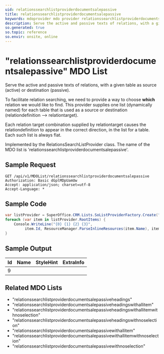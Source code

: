 ```yaml
---
uid: relationssearchlistproviderdocumentsalepassive
title: relationssearchlistproviderdocumentsalepassive
keywords: mdoprovider mdo provider relationssearchlistproviderdocumentsalepassive
description: Serve the active and passive texts of relations, with a given table as source (active) or destination (passive).
so.generated: true
so.topic: reference
so.envir: onsite, online
---
```


# "relationssearchlistproviderdocumentsalepassive" MDO List
Serve the active and passive texts of relations, with a given table as source (active)
or destination (passive).

To facilitate relation searching, we need to provide a way to choose <b>which</b> relation we
would like to find. This provider supplies one list (dynamically named) for each table that
is used as a source or destination (relationdefinition --&gt; relationtarget).


Each relation target combination supplied by relationtarget causes the relationdefinition to
appear in the correct direction, in the list for a table. Each such list is always flat.

Implemented by the <see cref="T:SuperOffice.CRM.Lists.RelationsSearchListProvider">RelationsSearchListProvider</see> class.
The name of the MDO list is 'relationssearchlistproviderdocumentsalepassive'.




## Sample Request

```http!
GET /api/v1/MDOList/relationssearchlistproviderdocumentsalepassive
Authorization: Basic dGplMDpUamUw
Accept: application/json; charset=utf-8
Accept-Language: *

```

## Sample Code
```cs
var listProvider = SuperOffice.CRM.Lists.SoListProviderFactory.Create("relationssearchlistproviderdocumentsalepassive", forceFlatList: true);
foreach (var item in listProvider.RootItems) {
    Console.WriteLine("{0} {1} {2} {3}", 
         item.Id, ResourceManager.ParseInlineResources(item.Name), item.StyleHint, item.ExtraInfo);
}
```

## Sample Output

|Id   | Name  |StyleHint|ExtraInfo |
| --- | ----- | ------- | -------- |
|9||||


## Related MDO Lists

* "relationssearchlistproviderdocumentsalepassiveheadings"
* "relationssearchlistproviderdocumentsalepassiveheadingswithallitem"
* "relationssearchlistproviderdocumentsalepassiveheadingswithallitemwithnoselection"
* "relationssearchlistproviderdocumentsalepassiveheadingswithnoselection"
* "relationssearchlistproviderdocumentsalepassivewithallitem"
* "relationssearchlistproviderdocumentsalepassivewithallitemwithnoselection"
* "relationssearchlistproviderdocumentsalepassivewithnoselection"
